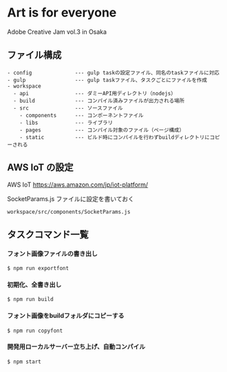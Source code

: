 # Art is for everyone 

Adobe Creative Jam vol.3 in Osaka


## ファイル構成

```
- config              --- gulp taskの設定ファイル、同名のtaskファイルに対応
- gulp                --- gulp taskファイル、タスクごとにファイルを作成
- workspace
  - api               --- ダミーAPI用ディレクトリ（nodejs）
  - build             --- コンパイル済みファイルが出力される場所
  - src               --- ソースファイル
    - components      --- コンポーネントファイル
    - libs            --- ライブラリ
    - pages           --- コンパイル対象のファイル（ページ構成）
    - static          --- ビルド時にコンパイルを行わずbuildディレクトリにコピーされる
```


## AWS IoT の設定

AWS IoT
https://aws.amazon.com/jp/iot-platform/

SocketParams.js ファイルに設定を書いておく

```
workspace/src/components/SocketParams.js
```


## タスクコマンド一覧

#### フォント画像ファイルの書き出し

```
$ npm run exportfont
```

#### 初期化、全書き出し

```
$ npm run build
```

#### フォント画像をbuildフォルダにコピーする

```
$ npm run copyfont
```

#### 開発用ローカルサーバー立ち上げ、自動コンパイル

```
$ npm start
```
